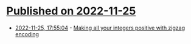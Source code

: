 # [Published on 2022-11-25](index.md)

* [2022-11-25, 17:55:04](https://news.ycombinator.com/item?id=33744993) - [Making all your integers positive with zigzag encoding](https://lemire.me/blog/2022/11/25/making-all-your-integers-positive-with-zigzag-encoding/)

